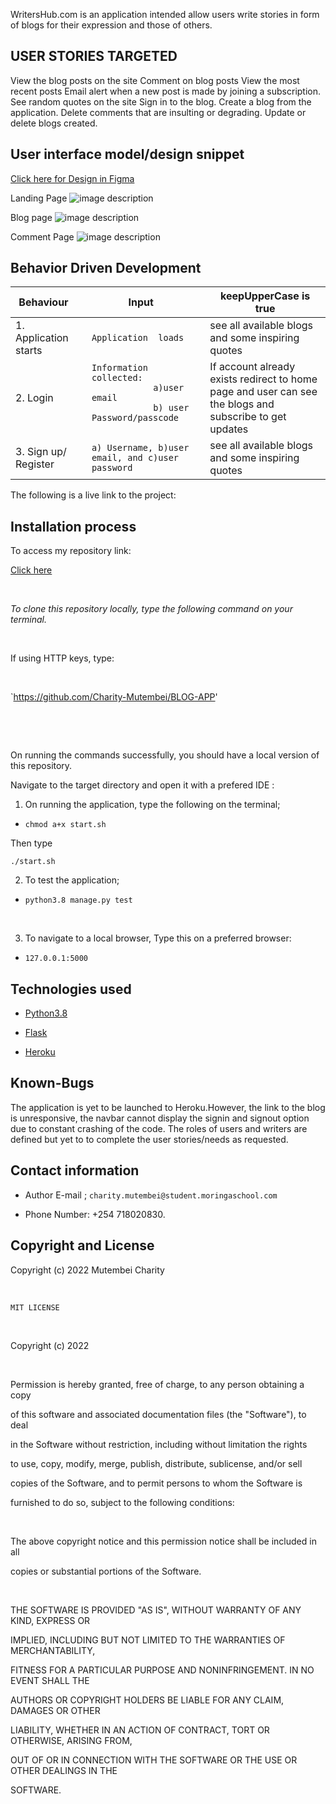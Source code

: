 

WritersHub.com is an application intended allow users write stories in form 
of blogs for their expression and those of others.

## USER STORIES TARGETED 

View the blog posts on the site
Comment on blog posts
View the most recent posts
Email alert when a new post is made by joining a subscription.
See random quotes on the site
Sign in to the blog.
Create a blog from the application.
Delete comments that are insulting or degrading.
Update or delete blogs created.



## User interface model/design snippet 
[Click here for Design in Figma](https://www.figma.com/file/DufPeR45G6iLdMajXFggHt/WritersHub.Com)

Landing Page
![image description](app/static/land.png)

Blog page
![image description](app/static/blog.png)

Comment Page
![image description](app/static/comment.png)







## Behavior Driven Development 



 <table>
    <thead>
      <tr>
        <th>Behaviour</th>
        <th></th>
        <th>Input</th>
         <th></th>
        <th>keepUpperCase is true</th>
      </tr>
    </thead>
    <tbody>
        <tr>
            <td>1. Application starts</td>
            <td></td>
            <td><code>Application  loads </code></td>
            <td><code></code></td>
            <td>see all available blogs and some inspiring quotes</td>
        </tr>
         <tr>
            <td>2. Login</td>
            <td></td>
            <td><code>Information collected:
            a)user email 
            b) user Password/passcode 
            </code></td>
            <td><code></code></td>
            <td>If account already exists redirect to home page and user can see the blogs and subscribe to get updates</td>
        </tr>
         <tr>
            <td>3. Sign up/ Register</td>
            <td></td>
            <td><code>a) Username, b)user email, and c)user password</code></td>
            <td><code></code></td>
            <td>see all available blogs and some inspiring quotes</td>
        </tr>
    </tbody>
  </table>

The following is a live link to the project:

## Installation process

To access my repository link:

[Click here](https://github.com/Charity-Mutembei/BLOG-APP)

​

*To clone this repository locally, type the following command on your terminal.*

​

If using HTTP keys, type:

​

`https://github.com/Charity-Mutembei/BLOG-APP'


​


​

On running the commands successfully, you should have a local version of this repository.

Navigate to the target directory and open it with a prefered IDE :

1. On running the application, type the following on the terminal;

+ `chmod a+x start.sh`

Then type

`./start.sh`

2. To test the application;

+ `python3.8 manage.py test`

​

3. To navigate to a local browser, Type this on a preferred browser:

+ `127.0.0.1:5000`

## Technologies used

* [Python3.8](https://www.python.org/)

* [Flask](http://flask.pocoo.org/)

* [Heroku](https://heroku.com)

## Known-Bugs

The application is yet to be launched to Heroku.However, the link to the blog is unresponsive, the navbar cannot display the signin and signout option due to constant crashing of the code. 
The roles of users and writers are defined but yet to to complete the user stories/needs as requested. 

## Contact information

+ Author E-mail ; `charity.mutembei@student.moringaschool.com`

+ Phone Number: +254 718020830.

## Copyright and License

Copyright (c) 2022 Mutembei Charity

​

`MIT LICENSE`

​

Copyright (c) 2022 

​

Permission is hereby granted, free of charge, to any person obtaining a copy

of this software and associated documentation files (the "Software"), to deal

in the Software without restriction, including without limitation the rights

to use, copy, modify, merge, publish, distribute, sublicense, and/or sell

copies of the Software, and to permit persons to whom the Software is

furnished to do so, subject to the following conditions:

​

The above copyright notice and this permission notice shall be included in all

copies or substantial portions of the Software.

​

THE SOFTWARE IS PROVIDED "AS IS", WITHOUT WARRANTY OF ANY KIND, EXPRESS OR

IMPLIED, INCLUDING BUT NOT LIMITED TO THE WARRANTIES OF MERCHANTABILITY,

FITNESS FOR A PARTICULAR PURPOSE AND NONINFRINGEMENT. IN NO EVENT SHALL THE

AUTHORS OR COPYRIGHT HOLDERS BE LIABLE FOR ANY CLAIM, DAMAGES OR OTHER

LIABILITY, WHETHER IN AN ACTION OF CONTRACT, TORT OR OTHERWISE, ARISING FROM,

OUT OF OR IN CONNECTION WITH THE SOFTWARE OR THE USE OR OTHER DEALINGS IN THE

SOFTWARE.




